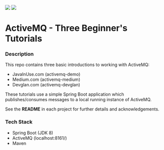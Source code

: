 ![](https://github.com/Lylio/image-repo/blob/master/logos/spring-boot.png?raw=true)
![](https://github.com/Lylio/image-repo/blob/master/logos/active-mq.png?raw=true)


# ActiveMQ - Three Beginner's Tutorials

### Description
This repo contains three basic introductions to working with ActiveMQ:

- JavaInUse.com (activemq-demo)
- Medium.com (activemq-medium)
- Devglan.com (activemq-devglan)

These tutorials use a simple Spring Boot application which publishes/consumes messages to a local running
instance of ActiveMQ.

See the **README** in each project for further details and acknowledgements.

### Tech Stack
- Spring Boot (JDK 8)
- ActiveMQ (localhost:8161/)
- Maven
